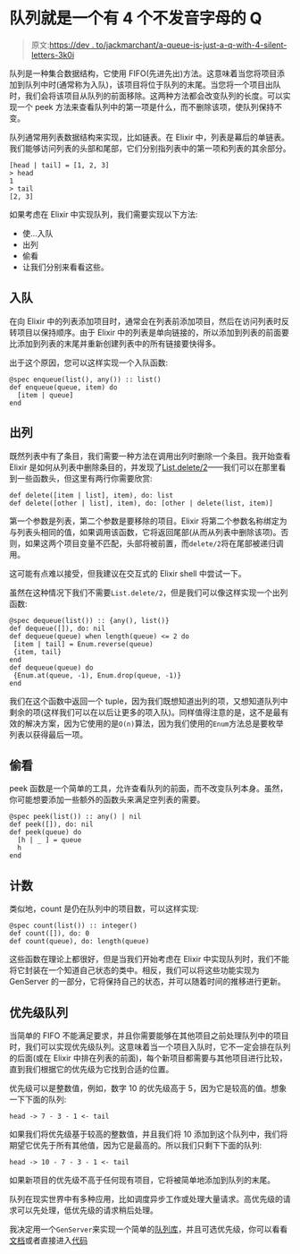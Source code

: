 # 队列就是一个有 4 个不发音字母的 Q

> 原文:[https://dev . to/jackmarchant/a-queue-is-just-a-q-with-4-silent-letters-3k0i](https://dev.to/jackmarchant/a-queue-is-just-a-q-with-4-silent-letters-3k0i)

队列是一种集合数据结构，它使用 FIFO(先进先出)方法。这意味着当您将项目添加到队列中时(通常称为入队)，该项目将位于队列的末尾。当您将一个项目出队时，我们会将该项目从队列的前面移除。这两种方法都会改变队列的长度。可以实现一个 peek 方法来查看队列中的第一项是什么，而不删除该项，使队列保持不变。

队列通常用列表数据结构来实现，比如链表。在 Elixir 中，列表是幕后的单链表。我们能够访问列表的头部和尾部，它们分别指列表中的第一项和列表的其余部分。

```
[head | tail] = [1, 2, 3]
> head
1
> tail
[2, 3] 
```

如果考虑在 Elixir 中实现队列，我们需要实现以下方法:

*   使…入队
*   出列
*   偷看
*   让我们分别来看看这些。

## 入队

在向 Elixir 中的列表添加项目时，通常会在列表前添加项目，然后在访问列表时反转项目以保持顺序。由于 Elixir 中的列表是单向链接的，所以添加到列表的前面要比添加到列表的末尾并重新创建列表中的所有链接要快得多。

出于这个原因，您可以这样实现一个入队函数:

```
@spec enqueue(list(), any()) :: list()
def enqueue(queue, item) do
  [item | queue]
end 
```

## 出列

既然列表中有了条目，我们需要一种方法在调用出列时删除一个条目。我开始查看 Elixir 是如何从列表中删除条目的，并发现了[List.delete/2](https://github.com/elixir-lang/elixir/blob/v1.6.5/lib/elixir/lib/list.ex#L123)——我们可以在那里看到一些函数头，但这里有两行你需要欣赏:

```
def delete([item | list], item), do: list  
def delete([other | list], item), do: [other | delete(list, item)] 
```

第一个参数是列表，第二个参数是要移除的项目。Elixir 将第二个参数名称绑定为与列表头相同的值，如果调用该函数，它将返回尾部(从而从列表中删除该项)。否则，如果这两个项目变量不匹配，头部将被前置，而`delete/2`将在尾部被递归调用。

这可能有点难以接受，但我建议在交互式的 Elixir shell 中尝试一下。

虽然在这种情况下我们不需要`List.delete/2`，但是我们可以像这样实现一个出列函数:

```
@spec dequeue(list()) :: {any(), list()}
def dequeue([]), do: nil
def dequeue(queue) when length(queue) <= 2 do
 [item | tail] = Enum.reverse(queue)
 {item, tail}
end
def dequeue(queue) do 
 {Enum.at(queue, -1), Enum.drop(queue, -1)}
end 
```

我们在这个函数中返回一个 tuple，因为我们既想知道出列的项，又想知道队列中剩余的项(这样我们可以在以后让更多的项入队)。同样值得注意的是，这不是最有效的解决方案，因为它使用的是`O(n)`算法，因为我们使用的`Enum`方法总是要枚举列表以获得最后一项。

## 偷看

peek 函数是一个简单的工具，允许查看队列的前面，而不改变队列本身。虽然，你可能想要添加一些额外的函数头来满足空列表的需要。

```
@spec peek(list()) :: any() | nil
def peek([]), do: nil
def peek(queue) do
  [h | _ ] = queue
  h
end 
```

## 计数

类似地，count 是仍在队列中的项目数，可以这样实现:

```
@spec count(list()) :: integer()
def count([]), do: 0
def count(queue), do: length(queue) 
```

这些函数在理论上都很好，但是当我们开始考虑在 Elixir 中实现队列时，我们不能将它封装在一个知道自己状态的类中。相反，我们可以将这些功能实现为 GenServer 的一部分，它将保持自己的状态，并可以随着时间的推移进行更新。

## 优先级队列

当简单的 FIFO 不能满足要求，并且你需要能够在其他项目之前处理队列中的项目时，我们可以实现优先级队列。这意味着当一个项目入队时，它不一定会排在队列的后面(或在 Elixir 中排在列表的前面)，每个新项目都需要与其他项目进行比较，直到我们根据它的优先级为它找到合适的位置。

优先级可以是整数值，例如，数字 10 的优先级高于 5，因为它是较高的值。想象一下下面的队列:

```
head -> 7 - 3 - 1 <- tail 
```

如果我们将优先级基于较高的整数值，并且我们将 10 添加到这个队列中，我们将期望它优先于所有其他值，因为它是最高的。所以我们只剩下下面的队列:

```
head -> 10 - 7 - 3 - 1 <- tail 
```

如果新项目的优先级不高于任何现有项目，它将被简单地添加到队列的末尾。

队列在现实世界中有多种应用，比如调度异步工作或处理大量请求。高优先级的请求可以先处理，低优先级的请求稍后处理。

我决定用一个`GenServer`来实现一个简单的[队列库](https://hex.pm/packages/pex_queue)，并且可选优先级，你可以看看[文档](https://hex.pm/packages/pex_queue)或者直接进入[代码](https://github.com/jackmarchant/pex_queue/blob/master/lib/pexqueue.ex)